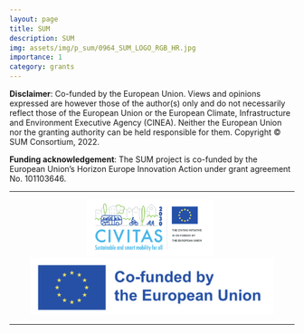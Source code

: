 ```yaml
---
layout: page
title: SUM
description: SUM
img: assets/img/p_sum/0964_SUM_LOGO_RGB_HR.jpg
importance: 1
category: grants
---
```




**Disclaimer**: Co-funded by the European Union. Views and opinions expressed are however those of the author(s) only and  do  not  necessarily  reflect  those  of  the  European  Union  or  the  European  Climate,  Infrastructure  and  Environment Executive Agency (CINEA). Neither the European Union nor the granting authority can be held responsible for them. 
Copyright © SUM Consortium, 2022.

**Funding acknowledgement**: The SUM project is co-funded by the European Union’s Horizon Europe Innovation Action under grant agreement No. 101103646.

----

<p align="center">
<img src="/./assets/img/p_sum/sum_1.jpg" alt="drawing" height="100"/>&nbsp;&nbsp;<img src="/./assets/img/p_sum/sum_2.jpg" alt="drawing" height="100"/>
</p>

----
